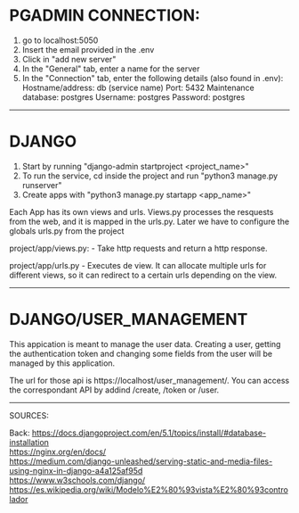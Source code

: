 # PGADMIN CONNECTION:
1) go to localhost:5050
2) Insert the email provided in the .env
3) Click in "add new server"
4) In the "General" tab, enter a name for the server
5) In the "Connection" tab, enter the following details (also found in .env):
   Hostname/address: db (service name)
   Port: 5432
   Maintenance database: postgres
   Username: postgres
   Password: postgres

___________________________________________________________________________________________________
# DJANGO 

1. Start by running "django-admin startproject <project_name>"
2. To run the service, cd inside the project and run "python3 manage.py runserver"
3. Create apps with "python3 manage.py startapp <app_name>"

Each App has its own views and urls.
Views.py processes the resquests from the web, and it is mapped in the urls.py.
Later we have to configure the globals urls.py from the project

project/app/views.py:
    -   Take http requests and return a http response.

project/app/urls.py
    -   Executes de view. It can allocate multiple urls for different
        views, so it can redirect to a certain urls depending on the view.

___________________________________________________________________________________________________
# DJANGO/USER_MANAGEMENT

This appication is meant to manage the user data.
Creating a user, getting the authentication token and changing some fields from the user
will be managed by this application.

The url for those api is https://localhost/user_management/.
You can access the correspondant API by addind /create, /token or /user.
___________________________________________________________________________________________________

SOURCES:

Back:
https://docs.djangoproject.com/en/5.1/topics/install/#database-installation     
https://nginx.org/en/docs/  
https://medium.com/django-unleashed/serving-static-and-media-files-using-nginx-in-django-a4a125af95d    
https://www.w3schools.com/django/   
https://es.wikipedia.org/wiki/Modelo%E2%80%93vista%E2%80%93controlador  

